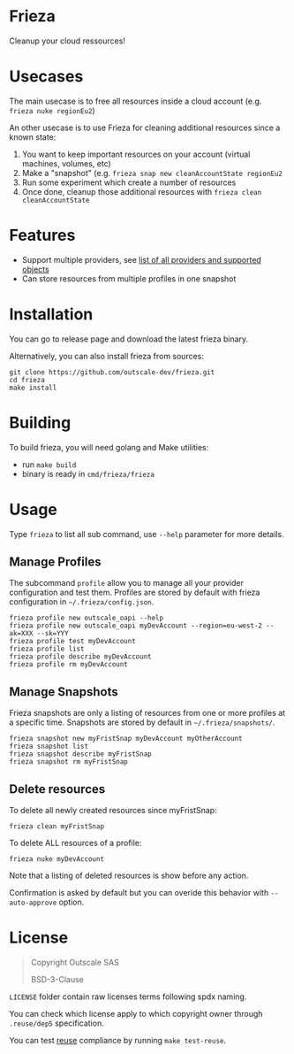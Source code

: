 # Frieza

Cleanup your cloud ressources!

# Usecases

The main usecase is to free all resources inside a cloud account (e.g. `frieza nuke regionEu2`)

An other usecase is to use Frieza for cleaning additional resources since a known state:
1. You want to keep important resources on your account (virtual machines, volumes, etc)
2. Make a "snapshot" (e.g. `frieza snap new cleanAccountState regionEu2`
3. Run some experiment which create a number of resources
4. Once done, cleanup those additional resources with `frieza clean cleanAccountState`

# Features

- Support multiple providers, see [list of all providers and supported objects](providers.md)
- Can store resources from multiple profiles in one snapshot

# Installation

You can go to release page and download the latest frieza binary.

Alternatively, you can also install frieza from sources:
```
git clone https://github.com/outscale-dev/frieza.git
cd frieza
make install
```

# Building

To build frieza, you will need golang and Make utilities:
- run `make build`
- binary is ready in `cmd/frieza/frieza`

# Usage

Type `frieza` to list all sub command, use `--help` parameter for more details.

## Manage Profiles

The subcommand `profile` allow you to manage all your provider configuration and test them.
Profiles are stored by default with frieza configuration in `~/.frieza/config.json`.

```
frieza profile new outscale_oapi --help
frieza profile new outscale_oapi myDevAccount --region=eu-west-2 --ak=XXX --sk=YYY
frieza profile test myDevAccount
frieza profile list
frieza profile describe myDevAccount
frieza profile rm myDevAccount
```

## Manage Snapshots

Frieza snapshots are only a listing of resources from one or more profiles at a specific time.
Snapshots are stored by default in `~/.frieza/snapshots/`.

```
frieza snapshot new myFristSnap myDevAccount myOtherAccount
frieza snapshot list
frieza snapshot describe myFristSnap
frieza snapshot rm myFristSnap
```

## Delete resources

To delete all newly created resources since myFristSnap:
```
frieza clean myFristSnap
```

To delete ALL resources of a profile:
```
frieza nuke myDevAccount
```

Note that a listing of deleted resources is show before any action.

Confirmation is asked by default but you can overide this behavior with `--auto-approve` option.

# License

> Copyright Outscale SAS
>
> BSD-3-Clause

`LICENSE` folder contain raw licenses terms following spdx naming.

You can check which license apply to which copyright owner through `.reuse/dep5` specification.

You can test [reuse](https://reuse.software/.) compliance by running `make test-reuse`.
